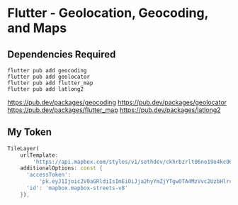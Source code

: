 ﻿# Flutter - Geolocation, Geocoding, and Maps

## Dependencies Required
```
flutter pub add geocoding
flutter pub add geolocator
flutter pub add flutter_map
flutter pub add latlong2
```
https://pub.dev/packages/geocoding
https://pub.dev/packages/geolocator
https://pub.dev/packages/flutter_map
https://pub.dev/packages/latlong2

## My Token
```dart
TileLayer(
    urlTemplate:
        'https://api.mapbox.com/styles/v1/sethdev/ckhrbzrlt06no19o4kc067jyh/tiles/256/{z}/{x}/{y}@2x?access_token=pk.eyJ1Ijoic2V0aGRldiIsImEiOiJja2hyYmZjYTgwOTA4MzVvc2UzbHlrcnM3In0.0qLWJ57FdfSwf25r5hzHgA',
    additionalOptions: const {
      'accessToken':
          'pk.eyJ1Ijoic2V0aGRldiIsImEiOiJja2hyYmZjYTgwOTA4MzVvc2UzbHlrcnM3In0.0qLWJ57FdfSwf25r5hzHgA',
      'id': 'mapbox.mapbox-streets-v8'
    }),
```


